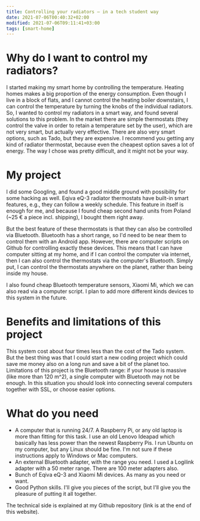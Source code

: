 ```yaml
---
title: Controlling your radiators – in a tech student way
date: 2021-07-06T00:40:32+02:00
modified: 2021-07-06T09:11:41+03:00
tags: [smart-home]
---
```


# Why do I want to control my radiators?
I started making my smart home by controlling the temperature. Heating homes makes a big proportion of the energy consumption. Even though I live in a block of flats, and I cannot control the heating boiler downstairs, I can control the temperature by turning the knobs of the individual radiators. So, I wanted to control my radiators in a smart way, and found several solutions to this problem. In the market there are simple thermostats (they control the valve in order to retain a temperature set by the user), which are not very smart, but actually very effective. There are also very smart options, such as Tado, but they are expensive. I recommend you getting any kind of radiator thermostat, because even the cheapest option saves a lot of energy. The way I chose was pretty difficult, and it might not be your way.

# My project
I did some Googling, and found a good middle ground with possibility for some hacking as well. Eqiva eQ-3 radiator thermostats have built-in smart features, e.g., they can follow a weekly schedule. This feature in itself is enough for me, and because I found cheap second hand units from Poland (~25 € a piece incl. shipping), I bought them right away.

But the best feature of these thermostats is that they can also be controlled via Bluetooth. Bluetooth has a short range, so I'd need to be near them to control them with an Android app. However, there are computer scripts on Github for controlling exactly these devices. This means that I can have computer sitting at my home, and if I can control the computer via internet, then I can also control the thermostats via the computer's Bluetooth. Simply put, I can control the thermostats anywhere on the planet, rather than being inside my house.

I also found cheap Bluetooth temperature sensors, Xiaomi Mi, which we can also read via a computer script. I plan to add more different kinds devices to this system in the future.

# Benefits and limitations of this project

This system cost about four times less than the cost of the Tado system. But the best thing was that I could start a new coding project which could save me money also on a long run and save a bit of the planet too. Limitations of this project is the Bluetooth range: if your house is massive (like more than 120 m^2), a single computer with Bluetooth may not be enough. In this situation you should look into connecting several computers together with SSL, or choose easier options.

# What do you need

* A computer that is running 24/7. A Raspberry Pi, or any old laptop is more than fitting for this task. I use an old Lenovo Ideapad which basically has less power than the newest Raspberry Pis. I run Ubuntu on my computer, but any Linux should be fine. I'm not sure if these instructions apply to Windows or Mac computers.
* An external Bluetooth adapter, with the range you need. I used a Logilink adapter with a 50 meter range. There are 100 meter adapters also.
* Bunch of Eqiva eQ-3 and Xiaomi Mi devices. As many as you need or want.
* Good Python skills. I'll give you pieces of the script, but I'll give you the pleasure of putting it all together.

The technical side is explained at my Github repository (link is at the end of this website).
